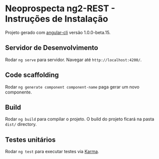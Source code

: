 # Neoprospecta ng2-REST - Instruções de Instalação
Projeto gerado com [angular-cli](https://github.com/angular/angular-cli) versão 1.0.0-beta.15.

## Servidor de Desenvolvimento
Rodar `ng serve` para servidor. Navegar até `http://localhost:4200/`.

## Code scaffolding

Rodar `ng generate component component-name` paga gerar um novo componente.

## Build

Rodar `ng build` para compilar o projeto. O build do projeto ficará na pasta `dist/` directory.

## Testes unitários

Rodar `ng test` para executar testes via [Karma](https://karma-runner.github.io).
